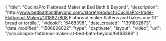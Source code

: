 {
    "title": "CucinaPro Flatbread Maker at Bed Bath & Beyond",
    "description": "http:\/\/www.bedbathandbeyond.com\/store\/product\/CucinaPro-trade-Flatbread-Maker\/1018827808 Flatbread maker flattens and bakes one 10\" bread or tortilla.",
    "videoid": "6468398",
    "date_created": "1391802673",
    "date_modified": "1506628022",
    "type": "captivate",
    "layout": "video",
    "url": "\/v\/cucinapro-flatbread-maker-at-bed-bath-beyond\/6468398"
}